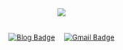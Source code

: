 <div align="center">
  
  <img src="https://capsule-render.vercel.app/api?type=transparent&color=F5A9F2&height=300&section=header&text=Dxhyeon's%20Github&fontSize=90&fontColor=ffd2cf" />

</div>

<br>

<div align="center">
  
  [![Blog Badge](http://img.shields.io/badge/-Blog-blue?style=flat-square&logo=github&link=https://dxhyeon.github.io/)](https://zzsza.github.io/)　
  [![Gmail Badge](https://img.shields.io/badge/Mail-d14836?style=flat-square&logo=Gmail&logoColor=white&link=mailto:kimdxhyeon@gmail.com)](mailto:snugyun01@gmail.com)
    
</div>

